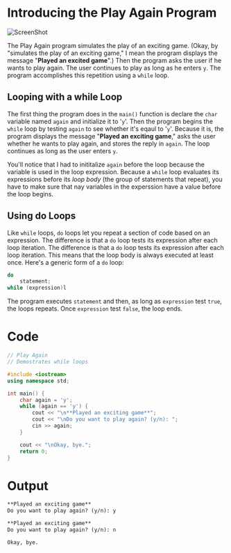 # Introducing the Play Again Program

![ScreenShot](../../../web/Beginning_Cpp_Through_Game_Programming/Image_092.gif)

The Play Again program simulates the play of an exciting game. (Okay, by "simulates the play of an exciting game," I mean the program displays the message "**Played an excited game**".) Then the program asks the user if he wants to play again. The user continues to play as long as he enters `y`. The program accomplishes this repetition using a `while` loop.

## Looping with a while Loop

The first thing the program does in the `main()` function is declare the `char` variable named `again` and initialize it to '`y`'. Then the program begins the `while` loop by testing `again` to see whether it's eqaul to '`y`'. Because it is, the program displays the message "**Played an exciting game**," asks the user whether he wants to play again, and stores the reply in `again`. The loop continues as long as the user enters `y`.

You'll notice that I had to inititalize `again` before the loop because the variable is used in the loop expression. Because a `while` loop evaluates its expressions before its *loop body* (the group of statements that repeat), you have to make sure that nay variables in the experssion have a value before the loop begins.

## Using do Loops

Like `while` loops, `do` loops let you repeat a section of code based on an expression. The difference is that a `do` loop tests its expression after each loop iteration. The difference is that a `do` loop tests its expression after each loop iteration. This means that the loop body is always executed at least once. Here's a generic form of a `do` loop:

```cpp
do
    statement;
while (expression)l
```

The program executes `statement` and then, as long as `expression` test `true`, the loops repeats. Once `expression` test `false`, the loop ends.

# Code
```cpp
// Play Again 
// Demostrates while loops

#include <iostream>
using namespace std;

int main() {
	char again = 'y';
	while (again == 'y') {
		cout << "\n**Played an exciting game**";
		cout << "\nDo you want to play again? (y/n): ";
		cin >> again;
	}

	cout << "\nOkay, bye.";
	return 0;
}
```

# Output 
```txt
**Played an exciting game**       
Do you want to play again? (y/n): y

**Played an exciting game**       
Do you want to play again? (y/n): n

Okay, bye.
```